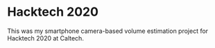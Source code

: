 # Hacktech 2020
This was my smartphone camera-based volume estimation project for Hacktech 2020 at Caltech.
